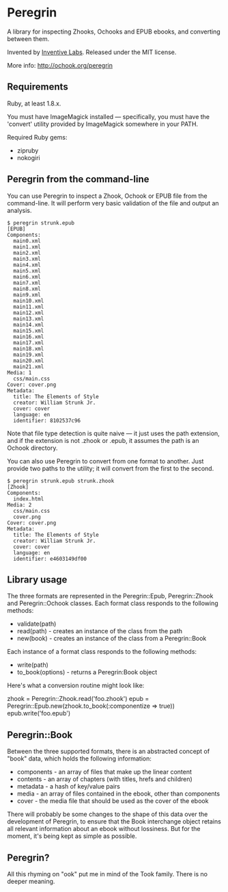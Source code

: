 # Peregrin

A library for inspecting Zhooks, Ochooks and EPUB ebooks, and converting
between them.

Invented by [Inventive Labs](http://inventivelabs.com.au). Released under the
MIT license.

More info: http://ochook.org/peregrin


## Requirements

Ruby, at least 1.8.x.

You must have ImageMagick installed — specifically, you must have the 'convert'
utility provided by ImageMagick somewhere in your PATH.

Required Ruby gems:

* zipruby
* nokogiri


## Peregrin from the command-line

You can use Peregrin to inspect a Zhook, Ochook or EPUB file from the
command-line. It will perform very basic validation of the file and
output an analysis.

    $ peregrin strunk.epub
    [EPUB]
    Components:
      main0.xml
      main1.xml
      main2.xml
      main3.xml
      main4.xml
      main5.xml
      main6.xml
      main7.xml
      main8.xml
      main9.xml
      main10.xml
      main11.xml
      main12.xml
      main13.xml
      main14.xml
      main15.xml
      main16.xml
      main17.xml
      main18.xml
      main19.xml
      main20.xml
      main21.xml
    Media: 1
      css/main.css
    Cover: cover.png
    Metadata:
      title: The Elements of Style
      creator: William Strunk Jr.
      cover: cover
      language: en
      identifier: 8102537c96

Note that file type detection is quite naive — it just uses the path extension,
and if the extension is not .zhook or .epub, it assumes the path is an
Ochook directory.

You can also use Peregrin to convert from one format to another. Just provide
two paths to the utility; it will convert from the first to the second.

    $ peregrin strunk.epub strunk.zhook
    [Zhook]
    Components:
      index.html
    Media: 2
      css/main.css
      cover.png
    Cover: cover.png
    Metadata:
      title: The Elements of Style
      creator: William Strunk Jr.
      cover: cover
      language: en
      identifier: e4603149df00

## Library usage

The three formats are represented in the Peregrin::Epub, Peregrin::Zhook and
Peregrin::Ochook classes. Each format class responds to the following methods:

  * validate(path)
  * read(path) - creates an instance of the class from the path
  * new(book) - creates an instance of the class from a Peregrin::Book

Each instance of a format class responds to the following methods:

  * write(path)
  * to_book(options) - returns a Peregrin:Book object

Here's what a conversion routine might look like:

   zhook = Peregrin::Zhook.read('foo.zhook')
   epub = Peregrin::Epub.new(zhook.to_book(:componentize => true))
   epub.write('foo.epub')

## Peregrin::Book

Between the three supported formats, there is an abstracted concept of "book"
data, which holds the following information:

* components - an array of files that make up the linear content
* contents - an array of chapters (with titles, hrefs and children)
* metadata - a hash of key/value pairs
* media - an array of files contained in the ebook, other than components
* cover - the media file that should be used as the cover of the ebook

There will probably be some changes to the shape of this data over the
development of Peregrin, to ensure that the Book interchange object retains all
relevant information about an ebook without lossiness. But for the moment,
it's being kept as simple as possible.


## Peregrin?

All this rhyming on "ook" put me in mind of the Took family. There is no
deeper meaning.
